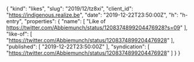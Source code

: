 {
  "kind": "likes",
  "slug": "2019/12/tz8xi",
  "client_id": "https://indigenous.realize.be",
  "date": "2019-12-22T23:50:00Z",
  "h": "h-entry",
  "properties": {
    "name": [
      "Like of https://twitter.com/Abbiemunch/status/1208374899204476928?s=09"
    ],
    "like-of": [
      "https://twitter.com/Abbiemunch/status/1208374899204476928"
    ],
    "published": [
      "2019-12-22T23:50:00Z"
    ],
    "syndication": [
      "https://twitter.com/Abbiemunch/status/1208374899204476928"
    ]
  }
}
